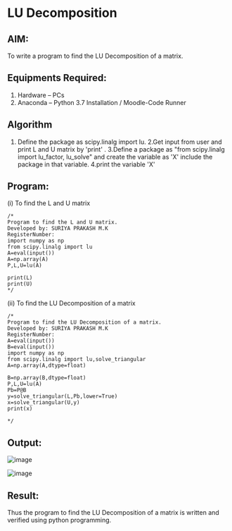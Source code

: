 # LU Decomposition 

## AIM:
To write a program to find the LU Decomposition of a matrix.

## Equipments Required:
1. Hardware – PCs
2. Anaconda – Python 3.7 Installation / Moodle-Code Runner

## Algorithm
1. Define the package as scipy.linalg import lu.
2.Get input from user and print L and U matrix by 'print' .
3.Define a package as "from scipy.linalg import lu_factor, lu_solve" and create the variable as 'X' include the package in that variable.
4.print the variable 'X'

## Program:
(i) To find the L and U matrix
```
/*
Program to find the L and U matrix.
Developed by: SURIYA PRAKASH M.K
RegisterNumber:
import numpy as np
from scipy.linalg import lu
A=eval(input())
A=np.array(A)
P,L,U=lu(A)

print(L)
print(U)
*/
```
(ii) To find the LU Decomposition of a matrix
```
/*
Program to find the LU Decomposition of a matrix.
Developed by: SURIYA PRAKASH M.K
RegisterNumber:
A=eval(input())
B=eval(input())
import numpy as np
from scipy.linalg import lu,solve_triangular
A=np.array(A,dtype=float)

B=np.array(B,dtype=float)
P,L,U=lu(A)
Pb=P@B
y=solve_triangular(L,Pb,lower=True)
x=solve_triangular(U,y)
print(x)

*/
```

## Output:
![image](https://github.com/user-attachments/assets/50fbfb26-3ed7-4242-bb60-e4af23c81db3)

![image](https://github.com/user-attachments/assets/a783b5bf-b577-4784-a68d-78095e44576c)


## Result:
Thus the program to find the LU Decomposition of a matrix is written and verified using python programming.

